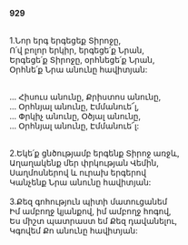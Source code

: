**929**

\
1.Նոր երգ երգեցեք Տիրոջը,\
Ո՛վ բոլոր երկիր, երգեցե՛ք Նրան,\
Երգեցե՛ք Տիրոջը, օրհնեցե՛ք Նրան,\
Օրհնե՛ք Նրա անունը հավիտյան:

\
 ... Հիսուս անունը, Քրիստոս անունը,\
 ... Օրհնյալ անունը, Էմմանուե՜լ,\
 ... Փրկիչ անունը, Օծյալ անունը,\
 ... Օրհնյալ անունը, Էմմանուե՜լ:

\
2.Եկե՛ք ցնծությամբ երգենք Տիրոջ առջև,\
Աղաղակենք մեր փրկության Վեմին,\
Սաղմոսներով և ուրախ երգերով\
Կանչենք Նրա անունը հավիտյան:\
\
3.Քեզ գոհություն պիտի մատուցանեմ\
Իմ ամբողջ կյանքով, իմ ամբողջ հոգով,\
Ես միշտ պատրաստ եմ Քեզ դավանելու,\
Կգովեմ Քո անունը հավիտյան:
